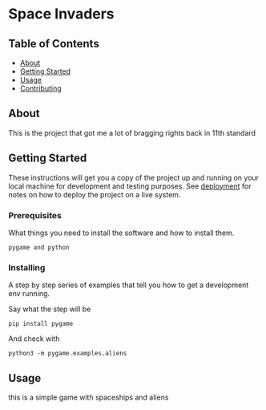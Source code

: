 # Space Invaders

## Table of Contents

- [About](#about)
- [Getting Started](#getting_started)
- [Usage](#usage)
- [Contributing](../CONTRIBUTING.md)

## About <a name = "about"></a>

This is the project that got me a lot of bragging rights back in 11th standard 

## Getting Started <a name = "getting_started"></a>

These instructions will get you a copy of the project up and running on your local machine for development and testing purposes. See [deployment](#deployment) for notes on how to deploy the project on a live system.

### Prerequisites

What things you need to install the software and how to install them.

```
pygame and python
```

### Installing

A step by step series of examples that tell you how to get a development env running.

Say what the step will be

```
pip install pygame
```

And check with

```
python3 -m pygame.examples.aliens
```


## Usage <a name = "usage"></a>

this is a simple game with spaceships and aliens 
